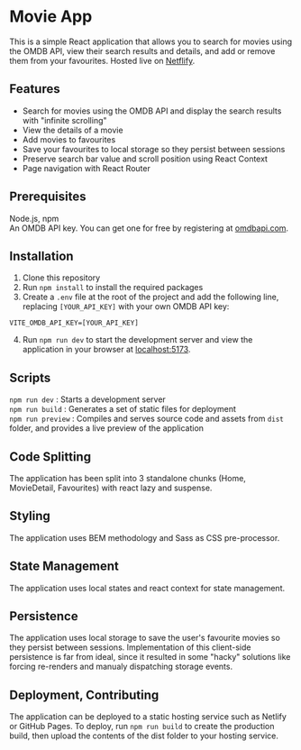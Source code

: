 # Movie App
This is a simple React application that allows you to search for movies using the OMDB API, view their search results and details, and add or remove them from your favourites. Hosted live on [Netflify](https://magnificent-muffin-9a364c.netlify.app/).

## Features
- Search for movies using the OMDB API and display the search results with "infinite scrolling"
- View the details of a movie
- Add movies to favourites
- Save your favourites to local storage so they persist between sessions
- Preserve search bar value and scroll position using React Context
- Page navigation with React Router

## Prerequisites
Node.js, npm  
An OMDB API key. You can get one for free by registering at [omdbapi.com](https://www.omdbapi.com/apikey.aspx).

## Installation
1. Clone this repository  
2. Run `npm install` to install the required packages  
3. Create a `.env` file at the root of the project and add the following line, replacing `[YOUR_API_KEY]` with your own OMDB API key:
```
VITE_OMDB_API_KEY=[YOUR_API_KEY]
```
4. Run `npm run dev` to start the development server and view the application in your browser at [localhost:5173](http://localhost:5173/).

## Scripts
`npm run dev` : Starts a development server  
`npm run build` : Generates a set of static files for deployment  
`npm run preview` : Compiles and serves source code and assets from `dist` folder, and provides a live preview of the application  

## Code Splitting
The application has been split into 3 standalone chunks (Home, MovieDetail, Favourites) with react lazy and suspense.

## Styling
The application uses BEM methodology and Sass as CSS pre-processor.

## State Management
The application uses local states and react context for state management.

## Persistence
The application uses local storage to save the user's favourite movies so they persist between sessions. Implementation of this client-side persistence is far from ideal, since it resulted in some "hacky" solutions like forcing re-renders and manualy dispatching storage events.

## Deployment, Contributing
The application can be deployed to a static hosting service such as Netlify or GitHub Pages. To deploy, run `npm run build` to create the production build, then upload the contents of the dist folder to your hosting service.
